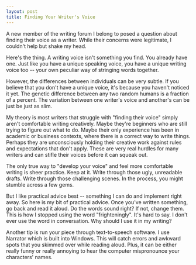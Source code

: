 ```yaml
---
layout: post
title: Finding Your Writer's Voice
---
```


A new member of the writing forum I belong to posed a question about finding their voice as a writer. While their concerns were legitimate, I couldn't help but shake my head.

Here's the thing. A writing voice isn't something you find. You already have one. Just like you have a unique speaking voice, you have a unique writing voice too -- your own peculiar way of stringing words together.

However, the differences between individuals can be very subtle. If you believe that you don't have a unique voice, it's because you haven't noticed it yet. The genetic difference between any two random humans is a fraction of a percent. The variation between one writer's voice and another's can be just be just as slim.

My theory is most writers that struggle with "finding their voice" simply aren't comfortable writing creatively. Maybe they're beginners who are still trying to figure out what to do. Maybe their only experience has been in academic or business contexts, where there is a correct way to write things. Perhaps they are unconsciously holding their creative work against rules and expectations that don't apply. These are very real hurdles for many writers and can stifle their voices before it can squeak out.

The only true way to "develop your voice" and feel more comfortable writing is sheer practice. Keep at it. Write through those ugly, unreadable drafts. Write through those challenging scenes. In the process, you might stumble across a few gems.

But I like practical advice best -- something I can do and implement right away. So here is my bit of practical advice. Once you've written something, go back and read it aloud. Do the words sound right? If not, change them. This is how I stopped using the word "frighteningly". It's hard to say. I don't ever use the word in conversation. Why should I use it in my writing?

Another tip is run your piece through text-to-speech software. I use Narrator which is built into Windows. This will catch errors and awkward spots that you skimmed over while reading aloud. Plus, it can be either really funny or really annoying to hear the computer mispronounce your characters' names.